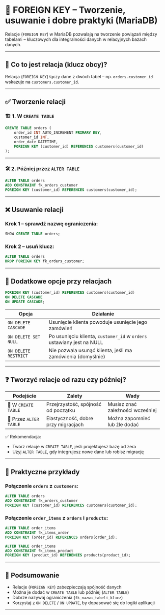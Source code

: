 
# 🔗 FOREIGN KEY – Tworzenie, usuwanie i dobre praktyki (MariaDB)

Relacje (`FOREIGN KEY`) w MariaDB pozwalają na tworzenie powiązań między tabelami – kluczowych dla integralności danych w relacyjnych bazach danych.

---

## 📌 Co to jest relacja (klucz obcy)?

Relacja (`FOREIGN KEY`) łączy dane z dwóch tabel – np. `orders.customer_id` wskazuje na `customers.customer_id`.

---

## ✅ Tworzenie relacji

### 🏗 1. W `CREATE TABLE`

```sql
CREATE TABLE orders (
    order_id INT AUTO_INCREMENT PRIMARY KEY,
    customer_id INT,
    order_date DATETIME,
    FOREIGN KEY (customer_id) REFERENCES customers(customer_id)
);
```

---

### 🛠 2. Później przez `ALTER TABLE`

```sql
ALTER TABLE orders
ADD CONSTRAINT fk_orders_customer
FOREIGN KEY (customer_id) REFERENCES customers(customer_id);
```

---

## ❌ Usuwanie relacji

### Krok 1 – sprawdź nazwę ograniczenia:
```sql
SHOW CREATE TABLE orders;
```

### Krok 2 – usuń klucz:
```sql
ALTER TABLE orders
DROP FOREIGN KEY fk_orders_customer;
```

---

## 🔐 Dodatkowe opcje przy relacjach

```sql
FOREIGN KEY (customer_id) REFERENCES customers(customer_id)
ON DELETE CASCADE
ON UPDATE CASCADE;
```

| Opcja                | Działanie                                                                 |
|----------------------|--------------------------------------------------------------------------|
| `ON DELETE CASCADE`  | Usunięcie klienta powoduje usunięcie jego zamówień                      |
| `ON DELETE SET NULL` | Po usunięciu klienta, `customer_id` w `orders` ustawiany jest na NULL   |
| `ON DELETE RESTRICT` | Nie pozwala usunąć klienta, jeśli ma zamówienia (domyślnie)             |

---

## ❓ Tworzyć relacje od razu czy później?

| Podejście                      | Zalety                                     | Wady                             |
|-------------------------------|--------------------------------------------|----------------------------------|
| 🔹 W `CREATE TABLE`           | Przejrzystość, spójność od początku        | Musisz znać zależności wcześniej |
| 🔹 Przez `ALTER TABLE`        | Elastyczność, dobre przy migracjach        | Można zapomnieć lub źle dodać    |

✅ Rekomendacja:
- Twórz relacje w `CREATE TABLE`, jeśli projektujesz bazę od zera
- Użyj `ALTER TABLE`, gdy integrujesz nowe dane lub robisz migrację

---

## 🧾 Praktyczne przykłady

### Połączenie `orders` z `customers`:

```sql
ALTER TABLE orders
ADD CONSTRAINT fk_orders_customer
FOREIGN KEY (customer_id) REFERENCES customers(customer_id);
```

### Połączenie `order_items` z `orders` i `products`:

```sql
ALTER TABLE order_items
ADD CONSTRAINT fk_items_order
FOREIGN KEY (order_id) REFERENCES orders(order_id);

ALTER TABLE order_items
ADD CONSTRAINT fk_items_product
FOREIGN KEY (product_id) REFERENCES products(product_id);
```

---

## 📂 Podsumowanie

- Relacje (`FOREIGN KEY`) zabezpieczają spójność danych
- Można je dodać w `CREATE TABLE` lub później (`ALTER TABLE`)
- Dobrze nazywaj ograniczenia (`fk_nazwa_tabeli_klucz`)
- Korzystaj z `ON DELETE` / `ON UPDATE`, by dopasować się do logiki aplikacji

---
